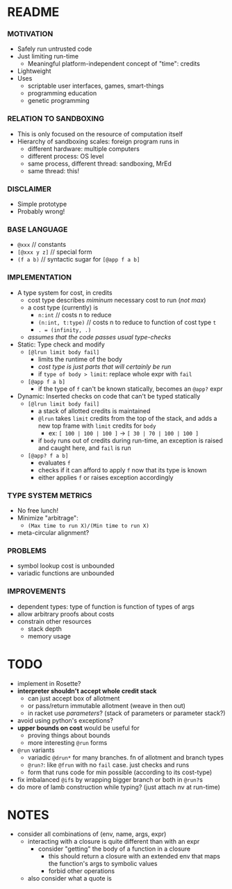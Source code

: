 # README #

### MOTIVATION ###
* Safely run untrusted code
* Just limiting run-time
    - Meaningful platform-independent concept of "time": credits
* Lightweight
* Uses
    - scriptable user interfaces, games, smart-things
    - programming education
    - genetic programming

### RELATION TO SANDBOXING ###
* This is only focused on the resource of computation itself
* Hierarchy of sandboxing scales: foreign program runs in
    - different hardware: multiple computers
    - different process: OS level
    - same process, different thread: sandboxing, MrEd
    - same thread: this!

### DISCLAIMER ###
* Simple prototype
* Probably wrong!

### BASE LANGUAGE ###
* `@xxx` // constants
* `[@xxx y z]` // special form
* `(f a b)` // syntactic sugar for `[@app f a b]`

### IMPLEMENTATION ###
* A type system for cost, in credits
    - cost type describes *miminum* necessary cost to run (*not max*)
    - a cost type (currently) is
        + `n:int` // costs n to reduce
        + `(n:int, t:type)` // costs n to reduce to function of cost type `t`
        + `. = (infinity, .)`
    - *assumes that the code passes usual type-checks*
* Static: Type check and modify
    - `[@lrun limit body fail]` 
        + limits the runtime of the body 
        + *cost type is just parts that will certainly be run*
        + if `type of body > limit`: replace whole expr with `fail`
    - `[@app f a b]`
        + if the type of `f` can't be known statically, becomes an `@app?` expr
* Dynamic: Inserted checks on code that can't be typed statically
    - `[@lrun limit body fail]`
        + a stack of allotted credits is maintained
        + `@lrun` takes `limit` credits from the top of the stack, and adds a new top frame with `limit` credits for `body`
            * ex: `[ 100 | 100 | 100 ]` -> `[ 30 | 70 | 100 | 100 ]`
        + if `body` runs out of credits during run-time, an exception is raised and caught here, and `fail` is run
    - `[@app? f a b]`
        + evaluates `f`
        + checks if it can afford to apply `f` now that its type is known
        + either applies `f` or raises exception accordingly

### TYPE SYSTEM METRICS ###
* No free lunch!
* Minimize "arbitrage": 
    - `(Max time to run X)/(Min time to run X)`
* meta-circular alignment?

### PROBLEMS ###
* symbol lookup cost is unbounded
* variadic functions are unbounded

### IMPROVEMENTS ###
* dependent types: type of function is function of types of args
* allow arbitrary proofs about costs
* constrain other resources
    - stack depth
    - memory usage




# TODO #
* implement in Rosette?
* **interpreter shouldn't accept whole credit stack**
    - can just accept box of allotment
    - or pass/return immutable allotment (weave in then out)
    - in racket use *parameters*? (stack of parameters or parameter stack?)
* avoid using python's exceptions?
* **upper bounds on cost** would be useful for
    - proving things about bounds
    - more interesting `@run` forms
* `@run` variants 
    - variadic `@drun*` for many branches. fn of allotment and branch types
    - `@run?`: like `@frun` with no `fail` case. just checks and runs
    - form that runs code for min possible (according to its cost-type)
* fix imbalanced `@if`s by wrapping bigger branch or both in `@run?`s
* do more of lamb construction while typing? (just attach nv at run-time)

# NOTES #
* consider all combinations of (env, name, args, expr)
    - interacting with a closure is quite different than with an expr
        + consider "getting" the body of a function in a closure 
            * this should return a closure with an extended env that maps the function's args to symbolic values
            * forbid other operations
    - also consider what a quote is












